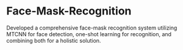 # Face-Mask-Recognition
 Developed a comprehensive face-mask recognition system utilizing MTCNN for face detection, one-shot learning for recognition, and combining both for a holistic solution.
